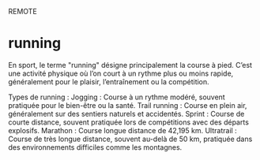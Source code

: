 REMOTE

# running

En sport, le terme "running" désigne principalement la course à pied. C’est une activité physique où l’on court à un rythme plus ou moins rapide, généralement pour le plaisir, l’entraînement ou la compétition.

Types de running :
Jogging : Course à un rythme modéré, souvent pratiquée pour le bien-être ou la santé.
Trail running : Course en plein air, généralement sur des sentiers naturels et accidentés.
Sprint : Course de courte distance, souvent pratiquée lors de compétitions avec des départs explosifs.
Marathon : Course longue distance de 42,195 km.
Ultratrail : Course de très longue distance, souvent au-delà de 50 km, pratiquée dans des environnements difficiles comme les montagnes.
